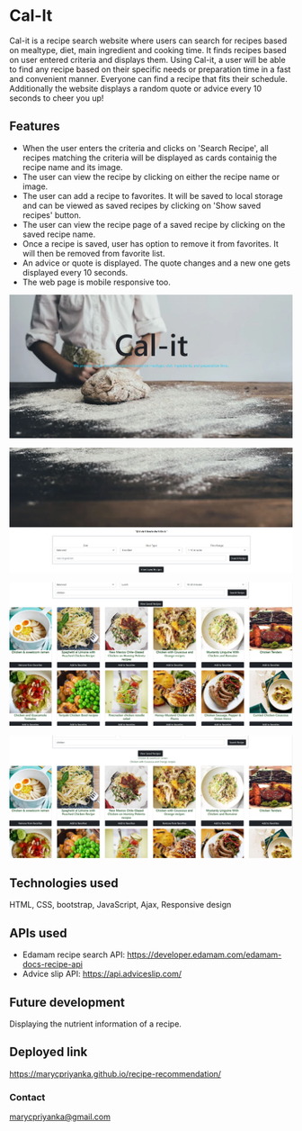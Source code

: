 # Cal-It

Cal-it is a recipe search website where users can search for recipes based on mealtype, diet, main ingredient and cooking time. It finds recipes based on user entered criteria and displays them. Using Cal-it, a user will be able to find any recipe based on their specific needs or preparation time in a fast and convenient manner. Everyone can find a recipe that fits their schedule.  Additionally the website displays a random quote or advice every 10 seconds to cheer you up!

## Features
- When the user enters the criteria and clicks on 'Search Recipe', all recipes matching the criteria will be displayed as cards containig the recipe name and its image.
- The user can view the recipe by clicking on either the recipe name or image.
- The user can add a recipe to favorites. It will be saved to local storage and can be viewed as saved recipes by clicking on 'Show saved recipes' button. 
- The user can view the recipe page of a saved recipe by clicking on the saved recipe name.
- Once a recipe is saved, user has option to remove it from favorites. It will then be removed from favorite list.
- An advice or quote is displayed. The quote changes and a new one gets displayed every 10 seconds.
- The web page is mobile responsive too.

![screenshot1](https://github.com/marycpriyanka/recipe-recommendation/blob/main/assets/images/screenshots/headerScreenshot.JPG)

![screenshot2](https://github.com/marycpriyanka/recipe-recommendation/blob/main/assets/images/screenshots/screenshot2.JPG)

![screenshot3](https://github.com/marycpriyanka/recipe-recommendation/blob/main/assets/images/screenshots/screenshot3.JPG)

![screenshot4](https://github.com/marycpriyanka/recipe-recommendation/blob/main/assets/images/screenshots/screenshot4.JPG)

## Technologies used
HTML, CSS, bootstrap, JavaScript, Ajax, Responsive design

## APIs used
- Edamam recipe search API: https://developer.edamam.com/edamam-docs-recipe-api
- Advice slip API: https://api.adviceslip.com/

## Future development
 Displaying the nutrient information of a recipe.
 
## Deployed link
https://marycpriyanka.github.io/recipe-recommendation/

### Contact
marycpriyanka@gmail.com

